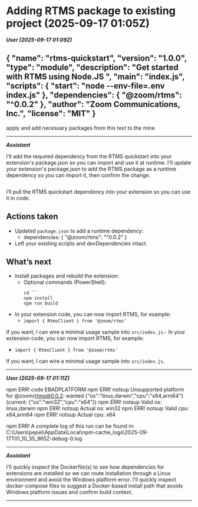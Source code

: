 <!-- Generated by SpecStory -->

# Adding RTMS package to existing project (2025-09-17 01:05Z)

_**User (2025-09-17 01:09Z)**_

{
  "name": "rtms-quickstart",
  "version": "1.0.0",
  "type": "module",
  "description": "Get started with RTMS using Node.JS ",
  "main": "index.js",
  "scripts": {
    "start": "node --env-file=.env index.js"
  },
  "dependencies": {
    "@zoom/rtms": "^0.0.2"
  },
  "author": "Zoom Communications, Inc.",
  "license": "MIT"
}
---
apply and add necessary packages from this text to the mine 

---

_**Assistant**_

I'll add the required dependency from the RTMS quickstart into your extension's package.json so you can import and use it at runtime. I'll update your extension's package.json to add the RTMS package as a runtime dependency so you can import it, then confirm the change. 
```

```
I’ll pull the RTMS quickstart dependency into your extension so you can use it in code.

## Actions taken
- Updated `package.json` to add a runtime dependency:
  - dependencies: { "@zoom/rtms": "^0.0.2" }
- Left your existing scripts and devDependencies intact.

## What’s next
- Install packages and rebuild the extension:
  - Optional commands (PowerShell):
    ```
    cd ``
    npm install
    npm run build
    ```
- In your extension code, you can now import RTMS, for example:
  - `import { RtmsClient } from '@zoom/rtms'`

If you want, I can wire a minimal usage sample into `src/index.js`.- In your extension code, you can now import RTMS, for example:
  - `import { RtmsClient } from '@zoom/rtms'`

If you want, I can wire a minimal usage sample into `src/index.js`.

---

_**User (2025-09-17 01:11Z)**_

npm ERR! code EBADPLATFORM
npm ERR! notsup Unsupported platform for @zoom/rtms@0.0.2: wanted {"os":"linux,darwin","cpu":"x64,arm64"} (current: {"os":"win32","cpu":"x64"})
npm ERR! notsup Valid os:   linux,darwin
npm ERR! notsup Actual os:  win32
npm ERR! notsup Valid cpu:  x64,arm64
npm ERR! notsup Actual cpu: x64

npm ERR! A complete log of this run can be found in: C:\Users\pepel\AppData\Local\npm-cache\_logs\2025-09-17T01_10_35_965Z-debug-0.log

---

_**Assistant**_

I'll quickly inspect the Dockerfile(s) to see how dependencies for extensions are installed so we can route installation through a Linux environment and avoid the Windows platform error. I'll quickly inspect docker-compose files to suggest a Docker-based install path that avoids Windows platform issues and confirm build context. 

---


